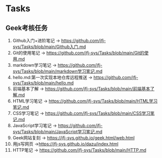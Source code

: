 # Tasks
## Geek考核任务
1. Github入门+进阶笔记 -> https://github.com/jfj-sys/Tasks/blob/main/Github入门.md
2. Git的使用笔记 -> https://github.com/jfj-sys/Tasks/blob/main/Git的使用.md
3. markdown学习笔记 -> https://github.com/jfj-sys/Tasks/blob/main/markdown学习笔记.md
4. hello.md:第一次实现本地仓库远程推送 -> https://github.com/jfj-sys/Tasks/blob/main/hello.md
5. 前端基本了解 -> https://github.com/jfj-sys/Tasks/blob/main/前端基本了解.md
6. HTML学习笔记 -> https://github.com/jfj-sys/Tasks/blob/main/HTML学习笔记.md
7. CSS学习笔记 -> https://github.com/jfj-sys/Tasks/blob/main/CSS学习笔记.md
8. JavaScript学习笔记 -> https://github.com/jfj-sys/Tasks/blob/main/JavaScript学习笔记.md
9. Geek网站复刻 -> https://jfj-sys.github.io/geek.html/web.html
10. 用js写网页 ->https://jfj-sys.github.io/dazu/index.html
11. HTTP笔记 -> https://github.com/jfj-sys/Tasks/blob/main/HTTP.md
